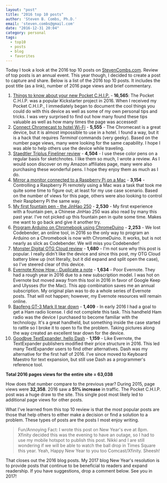```yaml
---
layout: "post"
title: "2016 top 10 posts"
author: 'Steven B. Combs, Ph.D.'
email: 'steven.combs@gmail.com'
date: "2016-12-31 20:04"
category: personal
tags:
  - top10
  - posts
  - blog
  - favorites
---
```


Today I took a look at the 2016 top 10 posts on [StevenCombs.com][1]. Review of top posts is an annual event. This year though, I decided to create a post to capture and share. Below is a list of the 2016 top 10 posts. It includes the post title (as a link), number of 2016 page views and brief commentary.

1. [Things to know about your new Pocket C.H.I.P.][2] - **16,565**: The Pocket C.H.I.P. was a popular Kickstarter project in 2016. When I received my Pocket C.H.I.P., I immediately began to document the cool things you could do with this device as well as some of my own personal tips and tricks. I was very surprised to find out how many found these tips valuable as well as how many times the page was accessed!
2. [Connect Chromecast to hotel Wi-Fi][3] - **5,555** - The Chromecast is a great device, but it is almost impossible to use in a hotel. I found a way, but it is a hack that requires *Terminal* commands (very geeky). Based on the number page views, many were looking for the same capability. I hope I was able to help others use the device while traveling.
3. [Staedtler Triplus Fineliner review][4] - **4,504** - I use these color pens on a regular basis for sketchnotes. I like them so much, I wrote a review. As I would soon discover on my Amazon affiliates page, many were also purchasing these wonderful pens. I hope they enjoy them as much as I do.
4. [Mirror a monitor connected to a Raspberry Pi on a Mac][5] - **3,154** - Controlling a Raspberry Pi remotely using a Mac was a task that took me quite some time to figure out; at least for my use case scenario. Based on the number of views for this page, others were also looking to control their Raspberry Pi the same way.
5. [My first fountain pen - the JinHao 250][6] - **2,530** - My first experience with a fountain pen, a Chinese JinHao 250 was also read by many this past year. I've not picked up this fountain pen in quite some time. Makes me want to go back and give it another try.
6. [Program Arduino on Chromebook using ChromeDuino][7] - **2,253** - We lost Codebender, an online tool, in 2016 so the only way to program an Arduino on a Chromebook is now with ChromeDuino. It works, but is not nearly as slick as Codebender. We will miss you Codebender!
7. [Monster Digital OTG Cloud review][8] - **1,680** - I'm not sure why this post is popular. I really didn't like the device and since this post, my OTG Cloud battery blew up (not literally, but it did expand and split open the case), so I've steered clear of this device.
8. [Evernote Know How - Duplicate a note][9] - **1,634** - Poor Evernote. They had a rough year in 2016 due to a new subscription model. I was hot on Evernote but moved away from this tool in 2016 in favor of Google Keep and Ulysses (for the Mac). This app combination saves me an annual subscription. My original plan was to do a whole series of Evernote posts. That will not happen; however, my Evernote resources will remain online.
9. [Baofeng GT-3 Mark II tear down][10] - **1,409** - In early 2016 I had a goal to get a Ham radio license. I did not complete this task. This handheld Ham radio was the device I purchased to become familiar with the technology. It's a great handheld, but something inside the case started to rattle so I broke it to open to fix the problem. Taking pictures along the way created an excellent tear down for the device.
10. [Goodbye TextExpander, hello Dash][11] - **1,159** - Like Evernote, the TextExpander publishers modified their price structure in 2016. This led many TextExpander users to find other alternatives. Dash was my alternative for the first half of 2016. I've since moved to Keyboard Maestro for text expansion, but still use Dash as a programmer's reference tool.

**Total 2016 pages views for the entire site = 63,038**

How does that number compare to the previous year? During 2015, page views were **32,358**. 2016 saw a **51% increase** in traffic. The Pocket C.H.I.P. post was a huge draw to the site. This single post most likely led to additional page views for other posts.

What I've learned from this top 10 review is that the most popular posts are those that help others to either make a decision or find a solution to a problem. These types of posts are the posts I most enjoy writing.

> Fun/Annoying Fact: I wrote this post on New Year's eve at 8pm. Xfinity decided this was the evening to have an outage, so I had to use my mobile hotspot to publish this post. Nikki and I are still wondering if we will be able to watch the ball drop in Times Square this year. Yeah, Happy New Year to you too Comcast/Xfinity. Sheesh!

That closes out the 2016 blog posts. My 2017 blog New Year's resolution is to provide posts that continue to be beneficial to readers and expand readership. If you have suggestions, drop a comment below. See you in 2017!

[1]:	http://www.stevencombs.com "StevenCombs.com"
[2]:	http://www.stevencombs.com/chip/2016/06/28/ten-things-about-pocket-chip.html "Things to know about your new Pocket C.H.I.P."
[3]:	http://www.stevencombs.com/google/2015/11/29/connect-chromecast-to-hotel-wifi.html "Connect Chromecast to hotel Wi-Fi"
[4]:	http://www.stevencombs.com/art/2015/03/20/staedtler-triplus-fineliner-review.html "Staedtler Triplus Fineliner Review"
[5]:	http://www.stevencombs.com/raspberrypi/2016/03/24/mirror-raspi-monitor-on-mac.html "Mirror a monitor connected to a Raspberry Pi on a Mac"
[6]:	http://www.stevencombs.com/art/2015/05/03/my-first-fountain-pen-jinhao-250.html "My first fountain pen - the JinHao 250"
[7]:	http://www.stevencombs.com/chrome/arduino/2015/01/04/program-arduino-on-chromebook-using-chromeduino.html "Program Arduino on Chromebook using ChromeDuino"
[8]:	http://www.stevencombs.com/gadgets/2015/05/02/monster-digital-otg-cloud-review.html "Monster Digital OTG Cloud review"
[9]:	http://www.stevencombs.com/evernote/2015/07/24/evernote-know-how-duplicate-a-note.html "Evernote Know How - Duplicate a note"
[10]:	http://www.stevencombs.com/ham/2015/03/22/baofeng-gt-3-mark-ii-tear-down.html "Baofeng GT-3 Mark II tear down"
[11]:	http://www.stevencombs.com/apple/code/2015/09/16/goodbye-textexpander-hello-dash.html "Goodbye TextExpander, hello Dash"
